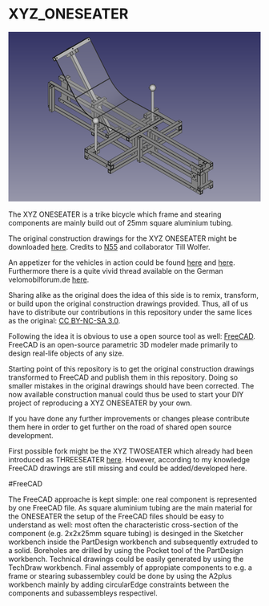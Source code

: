 # XYZ_ONESEATER

![](https://github.com/FreeCutter/XYZ_ONESEATER/blob/master/OneSeater_Assembley.png)

The XYZ ONESEATER is a trike bicycle which frame and stearing components are mainly build out of 25mm square aluminium tubing. 

The original construction drawings for the XYZ ONESEATER might be downloaded [here](http://www.n55.dk/MANUALS/SPACEFRAMEVEHICLES/spaceframevehicles.html).
Credits to [N55](http://www.n55.dk) and collaborator Till Wolfer.

An appetizer for the vehicles in action could be found [here](http://www.youtube.com/watch?v=CPaBOMBIfKA) and [here](https://youtu.be/3dgY7bEmk1Q). Furthermore there is a quite vivid thread available on the German velomobilforum.de [here](https://www.velomobilforum.de/forum/index.php?threads/eigenbau-xyz-spaceframe-vehicle.33109/).

Sharing alike as the original does the idea of this side is to remix, transform, or build upon the original construction drawings provided. Thus, all of us have to distribute our contributions in this repository under the same lices as the original: [CC BY-NC-SA 3.0](https://creativecommons.org/licenses/by-nc-sa/3.0/).

Following the idea it is obvious to use a open source tool as well: [FreeCAD](https://www.freecadweb.org).
FreeCAD is an open-source parametric 3D modeler made primarily to design real-life objects of any size.

Starting point of this repository is to get the original construction drawings transformed to FreeCAD and publish them in this repository. Doing so smaller mistakes in the original drawings should have been corrected. The now available construction manual could thus be used to start your DIY project of reproducing a XYZ ONESEATER by your own.

If you have done any further improvements or changes please contribute them here in order to get further on the road of shared open source development.

First possible fork might be the XYZ TWOSEATER which already had been introduced as THREESEATER [here](https://www.dropbox.com/s/jynk9lwfgj25o40/dreisitzer.avi). However, according to my knowledge FreeCAD drawings are still missing and could be added/developed here.

#FreeCAD

The FreeCAD approache is kept simple: one real component is represented by one FreeCAD file. As square aluminium tubing are the main material for the ONESEATER the setup of the FreeCAD files should be easy to understand as well: most often the characteristic cross-section of the component (e.g. 2x2x25mm square tubing) is desinged in the Sketcher workbench inside the PartDesign workbench and subsequently extruded to a solid. Boreholes are drilled by using the Pocket tool of the PartDesign workbench. Technical drawings could be easily generated by using the TechDraw workbench. Final assembly of appropiate components to e.g. a frame or stearing subassembley could be done by using the A2plus workbench mainly by adding circularEdge constraints between the components and subassembleys respectivel. 
